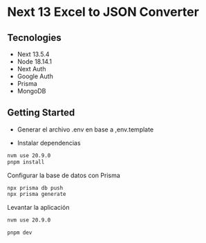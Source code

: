 # Next 13 Excel to JSON Converter

## Tecnologies

- Next 13.5.4
- Node 18.14.1
- Next Auth
- Google Auth
- Prisma
- MongoDB

## Getting Started

- Generar el archivo .env en base a ,env.template

- Instalar dependencias
  
```bash
nvm use 20.9.0
pnpm install
```

Configurar la base de datos con Prisma

```bash
npx prisma db push
npx prisma generate
```

Levantar la aplicación

```bash
nvm use 20.9.0

pnpm dev
```
